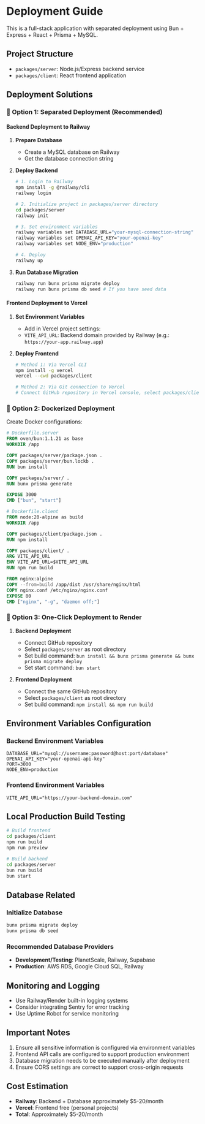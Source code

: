 # Deployment Guide

This is a full-stack application with separated deployment using Bun + Express + React + Prisma + MySQL.

## Project Structure

- `packages/server`: Node.js/Express backend service
- `packages/client`: React frontend application

## Deployment Solutions

### 🚀 Option 1: Separated Deployment (Recommended)

#### Backend Deployment to Railway

1. **Prepare Database**
   - Create a MySQL database on Railway
   - Get the database connection string

2. **Deploy Backend**

   ```bash
   # 1. Login to Railway
   npm install -g @railway/cli
   railway login

   # 2. Initialize project in packages/server directory
   cd packages/server
   railway init

   # 3. Set environment variables
   railway variables set DATABASE_URL="your-mysql-connection-string"
   railway variables set OPENAI_API_KEY="your-openai-key"
   railway variables set NODE_ENV="production"

   # 4. Deploy
   railway up
   ```

3. **Run Database Migration**
   ```bash
   railway run bunx prisma migrate deploy
   railway run bunx prisma db seed # If you have seed data
   ```

#### Frontend Deployment to Vercel

1. **Set Environment Variables**
   - Add in Vercel project settings:
   - `VITE_API_URL`: Backend domain provided by Railway (e.g.: `https://your-app.railway.app`)

2. **Deploy Frontend**

   ```bash
   # Method 1: Via Vercel CLI
   npm install -g vercel
   vercel --cwd packages/client

   # Method 2: Via Git connection to Vercel
   # Connect GitHub repository in Vercel console, select packages/client as root directory
   ```

### 🚀 Option 2: Dockerized Deployment

Create Docker configurations:

```dockerfile
# Dockerfile.server
FROM oven/bun:1.1.21 as base
WORKDIR /app

COPY packages/server/package.json .
COPY packages/server/bun.lockb .
RUN bun install

COPY packages/server/ .
RUN bunx prisma generate

EXPOSE 3000
CMD ["bun", "start"]
```

```dockerfile
# Dockerfile.client
FROM node:20-alpine as build
WORKDIR /app

COPY packages/client/package.json .
RUN npm install

COPY packages/client/ .
ARG VITE_API_URL
ENV VITE_API_URL=$VITE_API_URL
RUN npm run build

FROM nginx:alpine
COPY --from=build /app/dist /usr/share/nginx/html
COPY nginx.conf /etc/nginx/nginx.conf
EXPOSE 80
CMD ["nginx", "-g", "daemon off;"]
```

### 🚀 Option 3: One-Click Deployment to Render

1. **Backend Deployment**
   - Connect GitHub repository
   - Select `packages/server` as root directory
   - Set build command: `bun install && bunx prisma generate && bunx prisma migrate deploy`
   - Set start command: `bun start`

2. **Frontend Deployment**
   - Connect the same GitHub repository
   - Select `packages/client` as root directory
   - Set build command: `npm install && npm run build`

## Environment Variables Configuration

### Backend Environment Variables

```env
DATABASE_URL="mysql://username:password@host:port/database"
OPENAI_API_KEY="your-openai-api-key"
PORT=3000
NODE_ENV=production
```

### Frontend Environment Variables

```env
VITE_API_URL="https://your-backend-domain.com"
```

## Local Production Build Testing

```bash
# Build frontend
cd packages/client
npm run build
npm run preview

# Build backend
cd packages/server
bun run build
bun start
```

## Database Related

### Initialize Database

```bash
bunx prisma migrate deploy
bunx prisma db seed
```

### Recommended Database Providers

- **Development/Testing**: PlanetScale, Railway, Supabase
- **Production**: AWS RDS, Google Cloud SQL, Railway

## Monitoring and Logging

- Use Railway/Render built-in logging systems
- Consider integrating Sentry for error tracking
- Use Uptime Robot for service monitoring

## Important Notes

1. Ensure all sensitive information is configured via environment variables
2. Frontend API calls are configured to support production environment
3. Database migration needs to be executed manually after deployment
4. Ensure CORS settings are correct to support cross-origin requests

## Cost Estimation

- **Railway**: Backend + Database approximately $5-20/month
- **Vercel**: Frontend free (personal projects)
- **Total**: Approximately $5-20/month

